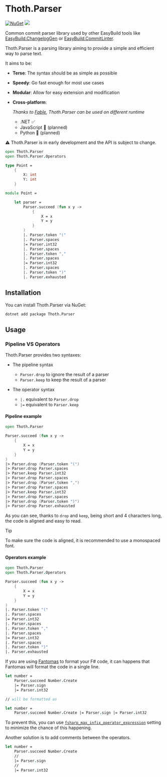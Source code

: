 # Thoth.Parser

[![NuGet](https://img.shields.io/nuget/v/Thoth.Parser.svg)](https://www.nuget.org/packages/Thoth.Parser)
[![](https://img.shields.io/badge/Sponsors-EA4AAA)](https://mangelmaxime.github.io/sponsors/)

Common commit parser library used by other EasyBuild tools like [EasyBuild.ChangelogGen](https://github.com/easybuild-org/EasyBuild.ChangelogGen) or [EasyBuild.CommitLinter](https://github.com/easybuild-org/EasyBuild.CommitLinter).

Thoth.Parser is a parsing library aiming to provide a simple and efficient way to parse text.

It aims to be:

- **Terse**: The syntax should be as simple as possible
- **Speedy**: Go fast enough for most use cases
- **Modular**: Allow for easy extension and modification
- **Cross-platform**:

    *Thanks to [Fable](https://fable.io/), Thoth.Parser can be used on different runtime*

    - .NET ✅
    - JavaScript 🚧 (planned)
    - Python 🚧 (planned)

⚠️ Thoth.Parser is in early development and the API is subject to change.

```fs
open Thoth.Parser
open Thoth.Parser.Operators

type Point =
    {
        X: int
        Y: int
    }

module Point =

    let parser =
        Parser.succeed (fun x y ->
            {
                X = x
                Y = y
            }
        )
        |. Parser.token "("
        |. Parser.spaces
        |= Parser.int32
        |. Parser.spaces
        |. Parser.token ","
        |. Parser.spaces
        |= Parser.int32
        |. Parser.spaces
        |. Parser.token ")"
        |. Parser.exhausted
```

## Installation

You can install Thoth.Parser via NuGet:

```bash
dotnet add package Thoth.Parser
```

## Usage

### Pipeline VS Operators

Thoth.Parser provides two syntaxes:

- The pipeline syntax
    - `Parser.drop` to ignore the result of a parser
    - `Parser.keep` to keep the result of a parser

- The operator syntax
    - `|.` equivalent to `Parser.drop`
    - `|=` equivalent to `Parser.keep`

#### Pipeline example

```fs
open Thoth.Parser

Parser.succeed (fun x y ->
    {
        X = x
        Y = y
    }
)
|> Parser.drop (Parser.token "(")
|> Parser.drop Parser.spaces
|> Parser.keep Parser.int32
|> Parser.drop Parser.spaces
|> Parser.drop (Parser.token ",")
|> Parser.drop Parser.spaces
|> Parser.keep Parser.int32
|> Parser.drop Parser.spaces
|> Parser.drop (Parser.token ")")
|> Parser.drop Parser.exhausted
```

As you can see, thanks to `drop` and `keep`, being short and 4 characters long, the code is aligned and easy to read.

> [!TIP]
> To make sure the code is aligned, it is recommended to use a monospaced font.

#### Operators example

```fs
open Thoth.Parser
open Thoth.Parser.Operators

Parser.succeed (fun x y ->
    {
        X = x
        Y = y
    }
)
|. Parser.token "("
|. Parser.spaces
|= Parser.int32
|. Parser.spaces
|. Parser.token ","
|. Parser.spaces
|= Parser.int32
|. Parser.spaces
|. Parser.token ")"
|. Parser.exhausted
```

If you are using [Fantomas](https://fsprojects.github.io/fantomas/) to format your F# code, it can happens that Fantomas will format the code in a single line.

```fs
let number =
    Parser.succeed Number.Create
    |= Parser.sign
    |= Parser.int32

// will be formatted as

let number =
    Parser.succeed Number.Create |= Parser.sign |= Parser.int32
```

To prevent this, you can use [`fsharp_max_infix_operator_expression`](https://fsprojects.github.io/fantomas/docs/end-users/Configuration.html#fsharp_max_infix_operator_expression) setting to minimize the chance of this happening.

Another solution is to add comments between the operators.

```fs
let number =
    Parser.succeed Number.Create
    //
    |= Parser.sign
    //
    |= Parser.int32
```
